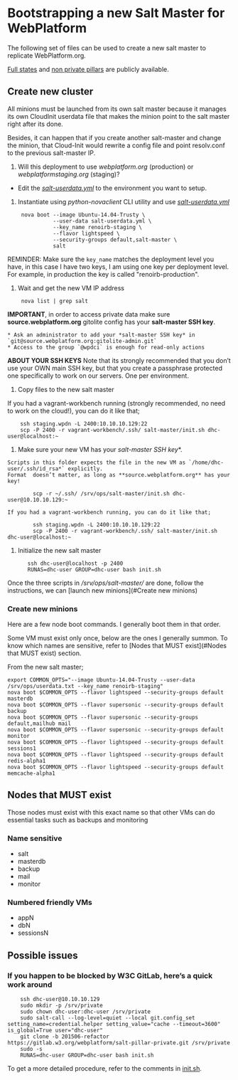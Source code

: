 # Bootstrapping a new Salt Master for WebPlatform

The following set of files can be used to create a new salt master to replicate WebPlatform.org.

[Full states][wpd-salt-states] and [non private pillars][wpd-salt-pillars] are publicly available.

  [wpd-salt-states]: https://github.com/webplatform/salt-states
  [wpd-salt-pillars]: https://github.com/webplatform/salt-pillars

## Create new cluster

All minions must be launched from its own salt master because it manages its own CloudInit userdata file
that makes the minion point to the salt master right after its done.

Besides, it can happen that if you create another salt-master and change the minion, that Cloud-Init would rewrite a config
file and point resolv.conf to the previous salt-master IP.

1. Will this deployment to use *webplatform.org* (production) or *webplatformstaging.org* (staging)?

 * Edit the *[salt-userdata.yml](./salt-userdata.yml)* to the environment you want to setup.

1. Instantiate using *python-novaclient* CLI utility and use *[salt-userdata.yml](./salt-userdata.yml)*

        nova boot --image Ubuntu-14.04-Trusty \
                  --user-data salt-userdata.yml \
                  --key_name renoirb-staging \
                  --flavor lightspeed \
                  --security-groups default,salt-master \
                  salt

  REMINDER: Make sure the `key_name` matches the deployment level you have, in this case I have two keys,
  I am using one key per deployment level.
  For example, in production the key is called "renoirb-production".

1. Wait and get the new VM IP address

        nova list | grep salt


  **IMPORTANT**, in order to access private data make sure **source.webplatform.org** gitolite config has your **salt-master SSH key**.

    * Ask an administrator to add your *salt-master SSH key* in `git@source.webplatform.org:gitolite-admin.git`
    * Access to the group `@wpdci` is enough for read-only actions

  **ABOUT YOUR SSH KEYS** Note that its strongly recommended that you don’t use your OWN main SSH key,
  but that you create a passphrase protected one specifically to work on our servers.
  One per environment.

1. Copy files to the new salt master

  If you had a vagrant-workbench running (strongly recommended, no need to work on the cloud!), you can do it like that;

        ssh staging.wpdn -L 2400:10.10.10.129:22
        scp -P 2400 -r vagrant-workbench/.ssh/ salt-master/init.sh dhc-user@localhost:~

  1. Make sure your new VM has your *salt-master SSH key**.

    Scripts in this folder expects the file in the new VM as `/home/dhc-user/.ssh/id_rsa*` explicitly.
    Format  doesn’t matter, as long as **source.webplatform.org** has your key!

            scp -r ~/.ssh/ /srv/ops/salt-master/init.sh dhc-user@10.10.10.129:~

    If you had a vagrant-workbench running, you can do it like that;

            ssh staging.wpdn -L 2400:10.10.10.129:22
            scp -P 2400 -r vagrant-workbench/.ssh/ salt-master/init.sh dhc-user@localhost:~

  1. Initialize the new salt master

            ssh dhc-user@localhost -p 2400
            RUNAS=dhc-user GROUP=dhc-user bash init.sh

  Once the three scripts in */srv/ops/salt-master/* are done, follow the instructions, we can [launch new minions](#Create new minions)


### Create new minions

Here are a few node boot commands. I generally boot them in that order.

Some VM must exist only once, below are the ones I generally summon.
To know which names are sensitive, refer to [Nodes that MUST exist](#Nodes that MUST exist) section.

From the new salt master;

    export COMMON_OPTS="--image Ubuntu-14.04-Trusty --user-data /srv/ops/userdata.txt --key_name renoirb-staging"
    nova boot $COMMON_OPTS --flavor lightspeed --security-groups default masterdb
    nova boot $COMMON_OPTS --flavor supersonic --security-groups default backup
    nova boot $COMMON_OPTS --flavor supersonic --security-groups default,mailhub mail
    nova boot $COMMON_OPTS --flavor supersonic --security-groups default monitor
    nova boot $COMMON_OPTS --flavor lightspeed --security-groups default sessions1
    nova boot $COMMON_OPTS --flavor lightspeed --security-groups default redis-alpha1
    nova boot $COMMON_OPTS --flavor lightspeed --security-groups default memcache-alpha1


## Nodes that MUST exist

Those nodes must exist with this exact name so that other VMs can do essential tasks such as backups and monitoring

### Name sensitive

* salt
* masterdb
* backup
* mail
* monitor

### Numbered friendly VMs

* appN
* dbN
* sessionsN



## Possible issues

### If you happen to be blocked by W3C GitLab, here’s a quick work around

        ssh dhc-user@10.10.10.129
        sudo mkdir -p /srv/private
        sudo chown dhc-user:dhc-user /srv/private
        sudo salt-call --log-level=quiet --local git.config_set setting_name=credential.helper setting_value="cache --timeout=3600" is_global=True user="dhc-user"
        git clone -b 201506-refactor https://gitlab.w3.org/webplatform/salt-pillar-private.git /srv/private
        sudo -s
        RUNAS=dhc-user GROUP=dhc-user bash init.sh

  To get a more detailed procedure, refer to the comments in [init.sh](./init.sh).
